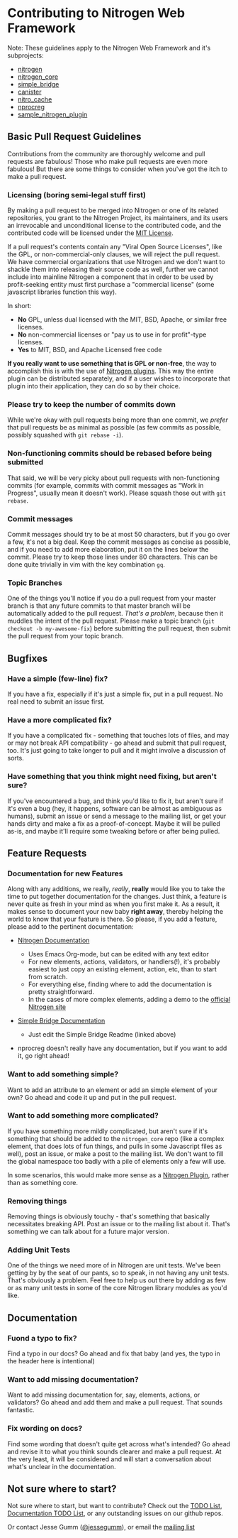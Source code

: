 # Contributing to Nitrogen Web Framework

Note: These guidelines apply to the Nitrogen Web Framework and it's subprojects:

 + [nitrogen](http://github.com/nitrogen/nitrogen)
 + [nitrogen\_core](http://github.com/nitrogen/nitrogen_core)
 + [simple\_bridge](http://github.com/nitrogen/simple_bridge)
 + [canister](http://github.com/nitrogen/canister)
 + [nitro\_cache](http://github.com/nitrogen/nitro_cache)
 + [nprocreg](http://github.com/nitrogen/nprocreg)
 + [sample\_nitrogen\_plugin](http://github.com/nitrogen/sample_nitrogen_plugin)


## Basic Pull Request Guidelines

Contributions from the community are thoroughly welcome and pull requests are
fabulous! Those who make pull requests are even more fabulous! But there are
some things to consider when you've got the itch to make a pull request.

### Licensing (boring semi-legal stuff first)

By making a pull request to be merged into Nitrogen or one of its related
repositories, you grant to the Nitrogen Project, its maintainers, and its users
an irrevocable and unconditional license to the contributed code, and the
contributed code will be licensed under the [MIT
License](https://github.com/nitrogen/nitrogen/blob/master/MIT-LICENSE).

If a pull request's contents contain any "Viral Open Source Licenses", like the
GPL, or non-commercial-only clauses, we will reject the pull request. We have
commercial organizations that use Nitrogen and we don't want to shackle them
into releasing their source code as well, further we cannot include into
mainline Nitrogen a component that in order to be used by profit-seeking entity
must first purchase a "commercial license" (some javascript libraries function
this way).

In short:
  + **No** GPL, unless dual licensed with the MIT, BSD, Apache, or similar free
    licenses.
  + **No** non-commercial licenses or "pay us to use in for profit"-type
    licenses.
  + **Yes** to MIT, BSD, and Apache Licensed free code

**If you really want to use something that is GPL or non-free**, the way to
accomplish this is with the use of [Nitrogen
plugins](http://nitrogenproject.com/doc/plugins.html). This way the entire
plugin can be distributed separately, and if a user wishes to incorporate that
plugin into their application, they can do so by their choice.

### Please try to keep the number of commits down

While we're okay with pull requests being more than one commit, we *prefer*
that pull requests be as minimal as possible (as few commits as possible,
possibly squashed with `git rebase -i`).

### Non-functioning commits should be rebased before being submitted

That said, we will be very picky about pull requests with non-functioning
commits (for example, commits with commit messages as "Work in Progress",
usually mean it doesn't work). Please squash those out with `git rebase`.

### Commit messages

Commit messages should try to be at most 50 characters, but if you go over a
few, it's not a big deal.  Keep the commit messages as concise as possible, and
if you need to add more elaboration, put it on the lines below the commit.
Please try to keep those lines under 80 characters. This can be done quite
trivially in vim with the key combination `gq`.

### Topic Branches

One of the things you'll notice if you do a pull request from your master
branch is that any future commits to that master branch will be automatically
added to the pull request.  *That's a problem*, because then it muddles the
intent of the pull request.  Please make a topic branch (`git checkout -b
my-awesome-fix`) before submitting the pull request, then submit the pull
request from your topic branch.

## Bugfixes

### Have a simple (few-line) fix?

If you have a fix, especially if it's just a simple fix, put in a pull request.
No real need to submit an issue first.

### Have a more complicated fix?

If you have a complicated fix - something that touches lots of files, and may
or may not break API compatibility - go ahead and submit that pull request,
too. It's just going to take longer to pull and it might involve a discussion
of sorts.

### Have something that you think might need fixing, but aren't sure?

If you've encountered a bug, and think you'd like to fix it, but aren't sure if
it's even a bug (hey, it happens, software can be almost as ambiguous as
humans), submit an issue or send a message to the mailing list, or get your
hands dirty and make a fix as a proof-of-concept. Maybe it will be pulled
as-is, and maybe it'll require some tweaking before or after being pulled.

## Feature Requests

### Documentation for new Features

Along with any additions, we really, *really*, **really** would like you to
take the time to put together documentation for the changes. Just think, a
feature is never quite as fresh in your mind as when you first make it. As a
result, it makes sense to document your new baby **right away**, thereby
helping the world to know that your feature is there. So please, if you add a
feature, please add to the pertinent documentation:

  + [Nitrogen Documentation](https://github.com/nitrogen/nitrogen_core/tree/master/doc/org-mode)
    + Uses Emacs Org-mode, but can be edited with any text editor
    + For new elements, actions, validators, or handlers(!), it's probably
      easiest to just copy an existing element, action, etc, than to start from
      scratch.
    + For everything else, finding where to add the documentation is pretty
      straightforward.
    + In the cases of more complex elements, adding a demo to the
      [official Nitrogen site](https://github.com/nitrogen/NitrogenProject.com/tree/master/src/demos)

  + [Simple Bridge Documentation](https://github.com/nitrogen/simple_bridge/blob/master/README.markdown)
    + Just edit the Simple Bridge Readme (linked above)

  + nprocreg doesn't really have any documentation, but if you want to add it, go right ahead!

### Want to add something simple?

Want to add an attribute to an element or add an simple element of your own? Go
ahead and code it up and put in the pull request.

### Want to add something more complicated?

If you have something more mildly complicated, but aren't sure if it's
something that should be added to the `nitrogen_core` repo (like a complex
element, that does lots of fun things, and pulls in some Javascript files as
well), post an issue, or make a post to the mailing list.  We don't want to
fill the global namespace too badly with a pile of elements only a few will
use.

In some scenarios, this would make more sense as a [Nitrogen
Plugin](http://github.com/nitrogen/sample_nitrogen_plugin), rather than as
something core.

### Removing things

Removing things is obviously touchy - that's something that basically
necessitates breaking API.  Post an issue or to the mailing list about it.
That's something we can talk about for a future major version.

### Adding Unit Tests

One of the things we need more of in Nitrogen are unit tests.  We've been
getting by by the seat of our pants, so to speak, in not having any unit tests.
That's obviously a problem. Feel free to help us out there by adding as few or
as many unit tests in some of the core Nitrogen library modules as you'd like.


## Documentation

### Fuond a typo to fix?

Find a typo in our docs? Go ahead and fix that baby (and yes, the typo in the
header here is intentional)

### Want to add missing documentation?

Want to add missing documentation for, say, elements, actions, or validators?
Go ahead and add them and make a pull request. That sounds fantastic.

### Fix wording on docs?

Find some wording that doesn't quite get across what's intended? Go ahead and
revise it to what you think sounds clearer and make a pull request.  At the
very least, it will be considered and will start a conversation about what's
unclear in the documentation.


## Not sure where to start?

Not sure where to start, but want to contribute? Check out the [TODO
List](https://github.com/nitrogen/nitrogen/blob/master/TODO.markdown),
[Documentation TODO
List](https://github.com/nitrogen/nitrogen_core/blob/master/doc/org-mode/README.markdown),
or any outstanding issues on our github repos.

Or contact Jesse Gumm ([@jessegumm](http://twitter.com/jessegumm)), or email
the [mailing list](https://groups.google.com/forum/#!forum/nitrogenweb)
